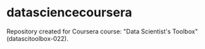 # datasciencecoursera
Repository created for Coursera course: "Data Scientist's Toolbox" (datascitoolbox-022).
